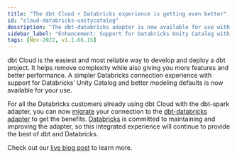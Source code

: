 ```yaml
---
title: "The dbt Cloud + Databricks experience is getting even better"
id: "cloud-databricks-unitycatalog"
description: "The dbt-databricks adapter is now available for use with dbt Cloud"
sidebar_label: "Enhancement: Support for Databricks Unity Catalog with dbt-databricks"
tags: [Nov-2022, v1.1.66.15]
---
```


dbt Cloud is the easiest and most reliable way to develop and deploy a dbt project. It helps remove complexity while also giving you more features and better performance. A simpler Databricks connection experience with support for Databricks’ Unity Catalog and better modeling defaults is now available for your use.

For all the Databricks customers already using dbt Cloud with the dbt-spark adapter, you can now [migrate](https://docs.getdbt.com/guides/migration/tools/migrating-from-spark-to-databricks#migration) your connection to the [dbt-databricks adapter](https://docs.getdbt.com/reference/warehouse-setups/databricks-setup) to get the benefits. [Databricks](https://www.databricks.com/blog/2022/11/17/introducing-native-high-performance-integration-dbt-cloud.html) is committed to maintaining and improving the adapter, so this integrated experience will continue to provide the best of dbt and Databricks.

Check out our [live blog post](https://www.getdbt.com/blog/dbt-cloud-databricks-experience/) to learn more.
